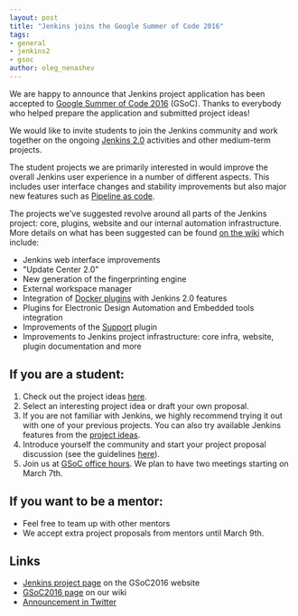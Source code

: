 ```yaml
---
layout: post
title: "Jenkins joins the Google Summer of Code 2016"
tags:
- general
- jenkins2
- gsoc
author: oleg_nenashev
---
```


We are happy to announce that Jenkins project application has been accepted to
[Google Summer of Code 2016](https://developers.google.com/open-source/gsoc/timeline) (GSoC). Thanks
to everybody who helped prepare the application and submitted project ideas!

We would like to invite students to join the Jenkins community and work together
on the ongoing [Jenkins 2.0](/2.0) activities and other medium-term projects.

The student projects we are primarily interested in would improve the overall
Jenkins user experience in a number of different aspects. This includes user
interface changes and stability improvements but also major new features such
as [Pipeline as code](https://wiki.jenkins.io/display/JENKINS/2.0+Pipeline+as+Code).

The projects we've suggested revolve around all parts of the Jenkins project:
core, plugins, website and our internal automation infrastructure. More details
on what has been suggested can be found [on the
wiki](https://wiki.jenkins.io/display/JENKINS/Google+Summer+Of+Code+2016#GoogleSummerOfCode2016-Projectideas)
which include:

* Jenkins web interface improvements
* "Update Center 2.0"
* New generation of the fingerprinting engine
* External workspace manager
* Integration of [Docker plugins](/solutions/docker/) with Jenkins 2.0 features
* Plugins for Electronic Design Automation and Embedded tools integration
* Improvements of the [Support](https://wiki.jenkins.io/display/JENKINS/Support+Core+Plugin) plugin
* Improvements to Jenkins project infrastructure: core infra, website, plugin documentation and more

## If you are a student:

1. Check out the project ideas [here](https://wiki.jenkins.io/display/JENKINS/Google+Summer+Of+Code+2016#GoogleSummerOfCode2016-Projectideas).
2. Select an interesting project idea or draft your own proposal.
3. If you are not familiar with Jenkins, we highly recommend trying it out with one of your previous projects. You can also try available Jenkins features from the [project ideas](https://wiki.jenkins.io/display/JENKINS/Google+Summer+Of+Code+2016#GoogleSummerOfCode2016-Projectideas).
4. Introduce yourself the community and start your project proposal discussion (see the guidelines [here](https://summerofcode.withgoogle.com/organizations/5668199471251456/)).
5. Join us at [GSoC office hours](https://wiki.jenkins.io/display/JENKINS/Google+Summer+Of+Code+2016#GoogleSummerOfCode2016-Forinterestedstudents). We plan to have two meetings starting on March 7th.

## If you want to be a mentor:

* Feel free to team up with other mentors
* We accept extra project proposals from mentors until March 9th.

## Links

* [Jenkins project page](https://summerofcode.withgoogle.com/organizations/5668199471251456/) on the GSoC2016 website
* [GSoC2016 page](https://wiki.jenkins.io/display/JENKINS/Google+Summer+Of+Code+2016) on our wiki
* [Announcement in Twitter](https://twitter.com/jenkinsci/status/704384831124209664)

